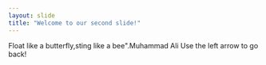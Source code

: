 ```yaml
---
layout: slide
title: "Welcome to our second slide!"
---
```

Float like a butterfly,sting like a bee".Muhammad Ali
Use the left arrow to go back!
